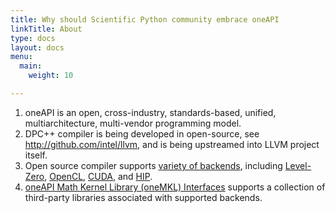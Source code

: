```yaml
---
title: Why should Scientific Python community embrace oneAPI
linkTitle: About
type: docs
layout: docs
menu:
  main:
    weight: 10

---
```


1. oneAPI is an open, cross-industry, standards-based, unified, multiarchitecture, multi-vendor programming model.
2. DPC++ compiler is being developed in open-source, see http://github.com/intel/llvm, and is being upstreamed into LLVM project itself.
3. Open source compiler supports [variety of backends][sycl-five-additions], including [Level-Zero][l0], [OpenCL][ocl], [CUDA][cuda], and [HIP][hip].
3. [oneAPI Math Kernel Library (oneMKL) Interfaces](https://github.com/oneapi-src/oneMKL) supports a collection of third-party libraries associated with supported backends.

[sycl-five-additions]: https://www.intel.com/content/www/us/en/developer/articles/technical/five-outstanding-additions-sycl2020.html
[l0]: https://spec.oneapi.io/level-zero/latest/index.html
[ocl]: https://www.khronos.org/opencl/
[cuda]: https://developer.nvidia.com/cuda-toolkit
[hip]: https://github.com/ROCm-Developer-Tools/HIP
